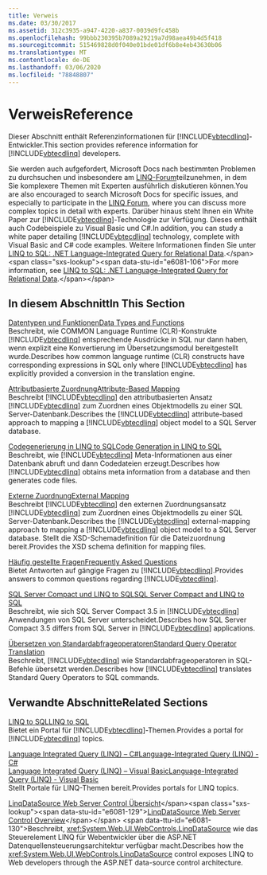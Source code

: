 ```yaml
---
title: Verweis
ms.date: 03/30/2017
ms.assetid: 312c3935-a947-4220-a837-0039d9fc458b
ms.openlocfilehash: 99bbb230395b7089a29219a7d98aea49b4d5f418
ms.sourcegitcommit: 515469828d0f040e01bde01df6b8e4eb43630b06
ms.translationtype: MT
ms.contentlocale: de-DE
ms.lasthandoff: 03/06/2020
ms.locfileid: "78848807"
---
```

# <a name="reference"></a><span data-ttu-id="e6081-102">Verweis</span><span class="sxs-lookup"><span data-stu-id="e6081-102">Reference</span></span>
<span data-ttu-id="e6081-103">Dieser Abschnitt enthält Referenzinformationen für [!INCLUDE[vbtecdlinq](../../../../../../includes/vbtecdlinq-md.md)]-Entwickler.</span><span class="sxs-lookup"><span data-stu-id="e6081-103">This section provides reference information for [!INCLUDE[vbtecdlinq](../../../../../../includes/vbtecdlinq-md.md)] developers.</span></span>  
  
 <span data-ttu-id="e6081-104">Sie werden auch aufgefordert, Microsoft Docs nach bestimmten Problemen zu durchsuchen und insbesondere am [LINQ-Forum](https://social.msdn.microsoft.com/forums/en-us/home?forum=linqtosql)teilzunehmen, in dem Sie komplexere Themen mit Experten ausführlich diskutieren können.</span><span class="sxs-lookup"><span data-stu-id="e6081-104">You are also encouraged to search Microsoft Docs for specific issues, and especially to participate in the [LINQ Forum](https://social.msdn.microsoft.com/forums/en-us/home?forum=linqtosql), where you can discuss more complex topics in detail with experts.</span></span> <span data-ttu-id="e6081-105">Darüber hinaus steht Ihnen ein White Paper zur [!INCLUDE[vbtecdlinq](../../../../../../includes/vbtecdlinq-md.md)]-Technologie zur Verfügung. Dieses enthält auch Codebeispiele zu Visual Basic und C#.</span><span class="sxs-lookup"><span data-stu-id="e6081-105">In addition, you can study a white paper detailing [!INCLUDE[vbtecdlinq](../../../../../../includes/vbtecdlinq-md.md)] technology, complete with Visual Basic and C# code examples.</span></span> <span data-ttu-id="e6081-106">Weitere Informationen finden Sie unter [LINQ to SQL: .NET Language-Integrated Query for Relational Data](https://docs.microsoft.com/previous-versions/dotnet/articles/bb425822(v=msdn.10)).</span><span class="sxs-lookup"><span data-stu-id="e6081-106">For more information, see [LINQ to SQL: .NET Language-Integrated Query for Relational Data](https://docs.microsoft.com/previous-versions/dotnet/articles/bb425822(v=msdn.10)).</span></span>  
  
## <a name="in-this-section"></a><span data-ttu-id="e6081-107">In diesem Abschnitt</span><span class="sxs-lookup"><span data-stu-id="e6081-107">In This Section</span></span>  
 [<span data-ttu-id="e6081-108">Datentypen und Funktionen</span><span class="sxs-lookup"><span data-stu-id="e6081-108">Data Types and Functions</span></span>](data-types-and-functions.md)  
 <span data-ttu-id="e6081-109">Beschreibt, wie COMMON Language Runtime (CLR)-Konstrukte [!INCLUDE[vbtecdlinq](../../../../../../includes/vbtecdlinq-md.md)] entsprechende Ausdrücke in SQL nur dann haben, wenn explizit eine Konvertierung im Übersetzungsmodul bereitgestellt wurde.</span><span class="sxs-lookup"><span data-stu-id="e6081-109">Describes how common language runtime (CLR) constructs have corresponding expressions in SQL only where [!INCLUDE[vbtecdlinq](../../../../../../includes/vbtecdlinq-md.md)] has explicitly provided a conversion in the translation engine.</span></span>  
  
 [<span data-ttu-id="e6081-110">Attributbasierte Zuordnung</span><span class="sxs-lookup"><span data-stu-id="e6081-110">Attribute-Based Mapping</span></span>](attribute-based-mapping.md)  
 <span data-ttu-id="e6081-111">Beschreibt [!INCLUDE[vbtecdlinq](../../../../../../includes/vbtecdlinq-md.md)] den attributbasierten Ansatz [!INCLUDE[vbtecdlinq](../../../../../../includes/vbtecdlinq-md.md)] zum Zuordnen eines Objektmodells zu einer SQL Server-Datenbank.</span><span class="sxs-lookup"><span data-stu-id="e6081-111">Describes the [!INCLUDE[vbtecdlinq](../../../../../../includes/vbtecdlinq-md.md)] attribute-based approach to mapping a [!INCLUDE[vbtecdlinq](../../../../../../includes/vbtecdlinq-md.md)] object model to a SQL Server database.</span></span>  
  
 [<span data-ttu-id="e6081-112">Codegenerierung in LINQ to SQL</span><span class="sxs-lookup"><span data-stu-id="e6081-112">Code Generation in LINQ to SQL</span></span>](code-generation-in-linq-to-sql.md)  
 <span data-ttu-id="e6081-113">Beschreibt, wie [!INCLUDE[vbtecdlinq](../../../../../../includes/vbtecdlinq-md.md)] Meta-Informationen aus einer Datenbank abruft und dann Codedateien erzeugt.</span><span class="sxs-lookup"><span data-stu-id="e6081-113">Describes how [!INCLUDE[vbtecdlinq](../../../../../../includes/vbtecdlinq-md.md)] obtains meta information from a database and then generates code files.</span></span>  
  
 [<span data-ttu-id="e6081-114">Externe Zuordnung</span><span class="sxs-lookup"><span data-stu-id="e6081-114">External Mapping</span></span>](external-mapping.md)  
 <span data-ttu-id="e6081-115">Beschreibt [!INCLUDE[vbtecdlinq](../../../../../../includes/vbtecdlinq-md.md)] den externen Zuordnungsansatz [!INCLUDE[vbtecdlinq](../../../../../../includes/vbtecdlinq-md.md)] zum Zuordnen eines Objektmodells zu einer SQL Server-Datenbank.</span><span class="sxs-lookup"><span data-stu-id="e6081-115">Describes the [!INCLUDE[vbtecdlinq](../../../../../../includes/vbtecdlinq-md.md)] external-mapping approach to mapping a [!INCLUDE[vbtecdlinq](../../../../../../includes/vbtecdlinq-md.md)] object model to a SQL Server database.</span></span> <span data-ttu-id="e6081-116">Stellt die XSD-Schemadefinition für die Dateizuordnung bereit.</span><span class="sxs-lookup"><span data-stu-id="e6081-116">Provides the XSD schema definition for mapping files.</span></span>  
  
 [<span data-ttu-id="e6081-117">Häufig gestellte Fragen</span><span class="sxs-lookup"><span data-stu-id="e6081-117">Frequently Asked Questions</span></span>](frequently-asked-questions.md)  
 <span data-ttu-id="e6081-118">Bietet Antworten auf gängige Fragen zu [!INCLUDE[vbtecdlinq](../../../../../../includes/vbtecdlinq-md.md)].</span><span class="sxs-lookup"><span data-stu-id="e6081-118">Provides answers to common questions regarding [!INCLUDE[vbtecdlinq](../../../../../../includes/vbtecdlinq-md.md)].</span></span>  
  
 [<span data-ttu-id="e6081-119">SQL Server Compact und LINQ to SQL</span><span class="sxs-lookup"><span data-stu-id="e6081-119">SQL Server Compact and LINQ to SQL</span></span>](sql-server-compact-and-linq-to-sql.md)  
 <span data-ttu-id="e6081-120">Beschreibt, wie sich SQL Server Compact 3.5 in [!INCLUDE[vbtecdlinq](../../../../../../includes/vbtecdlinq-md.md)] Anwendungen von SQL Server unterscheidet.</span><span class="sxs-lookup"><span data-stu-id="e6081-120">Describes how SQL Server Compact 3.5 differs from SQL Server in [!INCLUDE[vbtecdlinq](../../../../../../includes/vbtecdlinq-md.md)] applications.</span></span>  
  
 [<span data-ttu-id="e6081-121">Übersetzen von Standardabfrageoperatoren</span><span class="sxs-lookup"><span data-stu-id="e6081-121">Standard Query Operator Translation</span></span>](standard-query-operator-translation.md)  
 <span data-ttu-id="e6081-122">Beschreibt, [!INCLUDE[vbtecdlinq](../../../../../../includes/vbtecdlinq-md.md)] wie Standardabfrageoperatoren in SQL-Befehle übersetzt werden.</span><span class="sxs-lookup"><span data-stu-id="e6081-122">Describes how [!INCLUDE[vbtecdlinq](../../../../../../includes/vbtecdlinq-md.md)] translates Standard Query Operators to SQL commands.</span></span>  
  
## <a name="related-sections"></a><span data-ttu-id="e6081-123">Verwandte Abschnitte</span><span class="sxs-lookup"><span data-stu-id="e6081-123">Related Sections</span></span>  
 [<span data-ttu-id="e6081-124">LINQ to SQL</span><span class="sxs-lookup"><span data-stu-id="e6081-124">LINQ to SQL</span></span>](index.md)  
 <span data-ttu-id="e6081-125">Bietet ein Portal für [!INCLUDE[vbtecdlinq](../../../../../../includes/vbtecdlinq-md.md)]-Themen.</span><span class="sxs-lookup"><span data-stu-id="e6081-125">Provides a portal for [!INCLUDE[vbtecdlinq](../../../../../../includes/vbtecdlinq-md.md)] topics.</span></span>  
  
 [<span data-ttu-id="e6081-126">Language Integrated Query (LINQ) – C#</span><span class="sxs-lookup"><span data-stu-id="e6081-126">Language-Integrated Query (LINQ) - C#</span></span>](../../../../../csharp/programming-guide/concepts/linq/index.md)  
 [<span data-ttu-id="e6081-127">Language Integrated Query (LINQ) – Visual Basic</span><span class="sxs-lookup"><span data-stu-id="e6081-127">Language-Integrated Query (LINQ) - Visual Basic</span></span>](../../../../../visual-basic/programming-guide/concepts/linq/index.md)  
 <span data-ttu-id="e6081-128">Stellt Portale für LINQ-Themen bereit.</span><span class="sxs-lookup"><span data-stu-id="e6081-128">Provides portals for LINQ topics.</span></span>  
  
 <span data-ttu-id="e6081-129">[LinqDataSource Web Server Control Übersicht](https://docs.microsoft.com/previous-versions/aspnet/bb547113(v=vs.100))</span><span class="sxs-lookup"><span data-stu-id="e6081-129">[LinqDataSource Web Server Control Overview](https://docs.microsoft.com/previous-versions/aspnet/bb547113(v=vs.100))</span></span>  
 <span data-ttu-id="e6081-130">Beschreibt, <xref:System.Web.UI.WebControls.LinqDataSource> wie das Steuerelement LINQ für Webentwickler über die ASP.NET Datenquellensteuerungsarchitektur verfügbar macht.</span><span class="sxs-lookup"><span data-stu-id="e6081-130">Describes how the <xref:System.Web.UI.WebControls.LinqDataSource> control exposes LINQ to Web developers through the ASP.NET data-source control architecture.</span></span>
